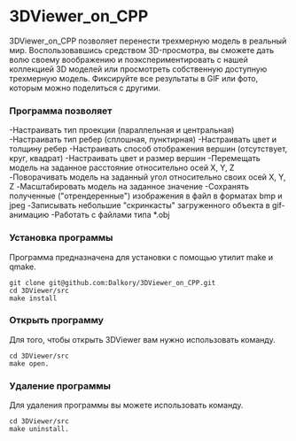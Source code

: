 # 3DViewer_on_CPP

3DViewer_on_CPP позволяет перенести трехмерную модель в реальный мир. Воспользовавшись средством 3D-просмотра, вы сможете дать волю своему воображению и поэкспериментировать с нашей коллекцией 3D моделей или просмотреть собственную доступную трехмерную модель. Фиксируйте все результаты в GIF или фото, которым можно поделиться с другими.

### Программа позволяет

-Настраивать тип проекции (параллельная и центральная)
-Настраивать тип ребер (сплошная, пунктирная)
-Настраивать цвет и толщину ребер
-Настраивать способ отображения вершин (отсутствует, круг, квадрат)
-Настраивать цвет и размер вершин
-Перемещать модель на заданное расстояние относительно осей X, Y, Z
-Поворачивать модель на заданный угол относительно своих осей X, Y, Z
-Масштабировать модель на заданное значение
-Сохранять полученные ("отрендеренные") изображения в файл в форматах bmp и jpeg
-Записывать небольшие "скринкасты" загруженного объекта в gif-анимацию
-Работать с файлами типа *.obj

### Установка программы

Программа предназначена для установки с помощью утилит make и qmake.
```
git clone git@github.com:Dalkory/3DViewer_on_CPP.git
cd 3DViewer/src
make install
```

### Открыть программу

Для того, чтобы открыть 3DViewer вам нужно использовать команду.

```
cd 3DViewer/src
make open.
```

### Удаление программы

Для удаления программы вы можете использовать команду.

```
cd 3DViewer/src
make uninstall.
```